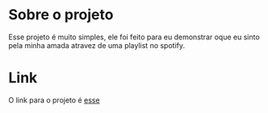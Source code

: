 <h1>Sobre o projeto</h1>
<p>Esse projeto é muito simples, ele foi feito para eu demonstrar oque eu sinto pela minha amada atravez de uma playlist no spotify.</p>

<h1>Link</h1>
<p>O link para o projeto é <a href="https://kailedev.github.io/kamyle">esse</a></p>
